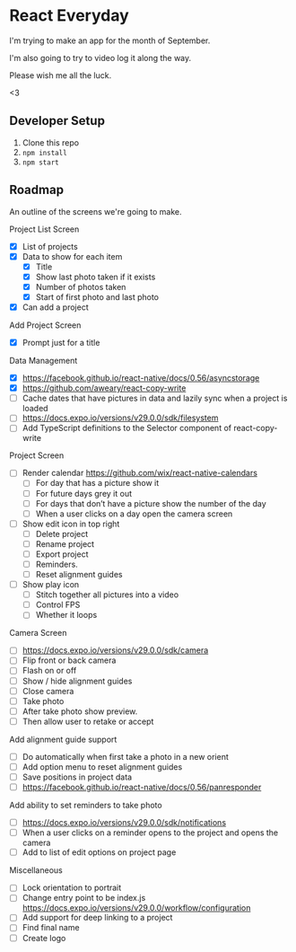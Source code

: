# React Everyday

I'm trying to make an app for the month of September.

I'm also going to try to video log it along the way.

Please wish me all the luck.

<3

## Developer Setup

1. Clone this repo
1. `npm install`
1. `npm start`

## Roadmap

An outline of the screens we're going to make.

Project List Screen

- [x] List of projects
- [x] Data to show for each item
  - [x] Title
  - [x] Show last photo taken if it exists
  - [x] Number of photos taken
  - [x] Start of first photo and last photo
- [x] Can add a project

Add Project Screen

- [x] Prompt just for a title

Data Management

- [x] https://facebook.github.io/react-native/docs/0.56/asyncstorage
- [x] https://github.com/aweary/react-copy-write
- [ ] Cache dates that have pictures in data and lazily sync when a project is loaded
- [ ] https://docs.expo.io/versions/v29.0.0/sdk/filesystem
- [ ] Add TypeScript definitions to the Selector component of react-copy-write

Project Screen

- [ ] Render calendar https://github.com/wix/react-native-calendars
  - [ ] For day that has a picture show it
  - [ ] For future days grey it out
  - [ ] For days that don’t have a picture show the number of the day
  - [ ] When a user clicks on a day open the camera screen
- [ ] Show edit icon in top right
  - [ ] Delete project
  - [ ] Rename project
  - [ ] Export project
  - [ ] Reminders.
  - [ ] Reset alignment guides
- [ ] Show play icon
  - [ ] Stitch together all pictures into a video
  - [ ] Control FPS
  - [ ] Whether it loops

Camera Screen

- [ ] https://docs.expo.io/versions/v29.0.0/sdk/camera
- [ ] Flip front or back camera
- [ ] Flash on or off
- [ ] Show / hide alignment guides
- [ ] Close camera
- [ ] Take photo
- [ ] After take photo show preview.
- [ ] Then allow user to retake or accept

Add alignment guide support

- [ ] Do automatically when first take a photo in a new orient
- [ ] Add option menu to reset alignment guides
- [ ] Save positions in project data
- [ ] https://facebook.github.io/react-native/docs/0.56/panresponder

Add ability to set reminders to take photo

- [ ] https://docs.expo.io/versions/v29.0.0/sdk/notifications
- [ ] When a user clicks on a reminder opens to the project and opens the camera
- [ ] Add to list of edit options on project page

Miscellaneous

- [ ] Lock orientation to portrait
- [ ] Change entry point to be index.js https://docs.expo.io/versions/v29.0.0/workflow/configuration
- [ ] Add support for deep linking to a project
- [ ] Find final name
- [ ] Create logo
